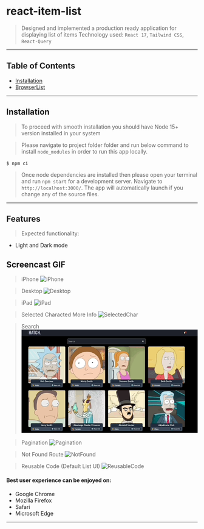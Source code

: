 # react-item-list

> Designed and implemented a production ready application for displaying list of items
> Technology used: `React 17`, `Tailwind CSS`, `React-Query`

---

## Table of Contents

- [Installation](#installation)
- [BrowserList](#browserlist)

---

## Installation

> To proceed with smooth installation you should have Node 15+ version installed in your system

> Please navigate to project folder folder and run below command to install `node_modules` in order to run this app locally.

```shell
$ npm ci
```

> Once node dependencies are installed then please open your terminal and run `npm start` for a development server.
> Navigate to `http://localhost:3000/`.
> The app will automatically launch if you change any of the source files.

---

## Features

> Expected functionality:

- Light and Dark mode

## Screencast GIF

> iPhone
> ![iPhone](./gifs/01-iphone.gif)

> Desktop
> ![Desktop](./gifs/02-desktop.gif)

> iPad
> ![iPad](./gifs/03-ipad.gif)

> Selected Characted More Info
> ![SelectedChar](./gifs/04-selectedCharInfo.gif)

> Search
> ![Search](./gifs/05-search.gif)

> Pagination
> ![Pagination](./gifs/06-pagination.gif)

> Not Found Route
> ![NotFound](./gifs/07-not-found.gif)

> Reusable Code (Default List UI)
> ![ReusableCode](./gifs/08-reusable-code.gif)

#### Best user experience can be enjoyed on:

- Google Chrome
- Mozilla Firefox
- Safari
- Microsoft Edge

---

